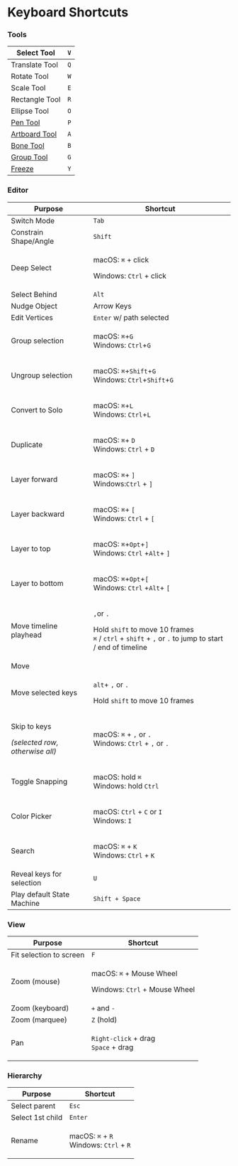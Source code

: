 # Keyboard Shortcuts

### Tools

| Select Tool                                        | `V` |
| -------------------------------------------------- | --- |
| Translate Tool                                     | `Q` |
| Rotate Tool                                        | `W` |
| Scale Tool                                         | `E` |
| Rectangle Tool                                     | `R` |
| Ellipse Tool                                       | `O` |
| [Pen Tool](fundamentals/pen-tool/)                 | `P` |
| [Artboard Tool](fundamentals/artboards.md)         | `A` |
| [Bone Tool](manipulating-shapes/bones/)            | `B` |
| [Group Tool](fundamentals/groups/)                 | `G` |
| [Freeze](manipulating-shapes/origin-and-freeze.md) | `Y` |

### **Editor**

| **Purpose**                                                             | Shortcut                                                                                                                                                                                                                 |
| ----------------------------------------------------------------------- | ------------------------------------------------------------------------------------------------------------------------------------------------------------------------------------------------------------------------ |
| Switch Mode                                                             | `Tab`                                                                                                                                                                                                                    |
| Constrain Shape/Angle                                                   | `Shift`                                                                                                                                                                                                                  |
| Deep Select                                                             | <p>macOS: <code>⌘</code> + click</p><p>Windows: <code>Ctrl</code> + click</p>                                                                                                                                            |
| Select Behind                                                           | `Alt`                                                                                                                                                                                                                    |
| Nudge Object                                                            | Arrow Keys                                                                                                                                                                                                               |
| Edit Vertices                                                           | `Enter` w/ path selected                                                                                                                                                                                                 |
| Group selection                                                         | <p>macOS: <code>⌘</code>+<code>G</code> <br>Windows: <code>Ctrl</code>+<code>G</code></p>                                                                                                                                |
| Ungroup selection                                                       | <p>macOS: <code>⌘</code>+<code>Shift</code>+<code>G</code> <br>Windows: <code>Ctrl</code>+<code>Shift</code>+<code>G</code></p>                                                                                          |
| Convert to Solo                                                         | <p>macOS: <code>⌘</code>+<code>L</code><br>Windows: <code>Ctrl</code>+<code>L</code></p>                                                                                                                                 |
| Duplicate                                                               | <p>macOS: <code>⌘</code>+ <code>D</code> <br>Windows: <code>Ctrl</code> + <code>D</code></p>                                                                                                                             |
| Layer forward                                                           | <p>macOS: <code>⌘</code>+ <code>]</code> <br>Windows:<code>Ctrl</code> + <code>]</code></p>                                                                                                                              |
| Layer backward                                                          | <p>macOS: <code>⌘</code>+ <code>[</code> <br>Windows: <code>Ctrl</code> + <code>[</code></p>                                                                                                                             |
| Layer to top                                                            | <p>macOS:  <code>⌘</code>+<code>Opt</code>+<code>]</code> <br>Windows: <code>Ctrl</code> +<code>Alt</code>+ <code>]</code></p>                                                                                           |
| Layer to bottom                                                         | <p>macOS:  <code>⌘</code>+<code>Opt</code>+<code>[</code> <br>Windows: <code>Ctrl</code> +<code>Alt</code>+ <code>[</code></p>                                                                                           |
| Move timeline playhead                                                  | <p><code>,</code>or <code>.</code> </p><p>Hold <code>shift</code> to move 10 frames<br><code>⌘</code> / <code>ctrl</code> + <code>shift</code> + <code>,</code> or <code>.</code> to jump to start / end of timeline</p> |
| Move                                                                    |                                                                                                                                                                                                                          |
| Move selected keys                                                      | <p><code>alt</code>+ <code>,</code> or <code>.</code> </p><p>Hold <code>shift</code> to move 10 frames</p>                                                                                                               |
| <p>Skip to keys</p><p><em>(selected row, otherwise all)</em></p><p></p> | <p>macOS:  <code>⌘</code> + <code>,</code> or <code>.</code> <br>Windows: <code>Ctrl</code> + <code>,</code> or <code>.</code> </p>                                                                                      |
| Toggle Snapping                                                         | <p>macOS:  hold <code>⌘</code>  <br>Windows: hold <code>Ctrl</code> </p>                                                                                                                                                 |
| Color Picker                                                            | <p>macOS:  <code>Ctrl</code> + <code>C</code> or <code>I</code> <br>Windows: <code>I</code></p>                                                                                                                          |
| Search                                                                  | <p>macOS: <code>⌘</code> + <code>K</code><br>Windows: <code>Ctrl</code> + <code>K</code></p>                                                                                                                             |
| Reveal keys for selection                                               | `U`                                                                                                                                                                                                                      |
| Play default State Machine                                              | `Shift + Space`                                                                                                                                                                                                          |

### View

| Purpose                 | Shortcut                                                                                  |
| ----------------------- | ----------------------------------------------------------------------------------------- |
| Fit selection to screen | `F`                                                                                       |
| Zoom (mouse)            | <p>macOS: <code>⌘</code> + Mouse Wheel</p><p>Windows: <code>Ctrl</code> + Mouse Wheel</p> |
| Zoom (keyboard)         | `+` and `-`                                                                               |
| Zoom (marquee)          | `Z` (hold)                                                                                |
| Pan                     | <p><code>Right-click</code> + drag<br><code>Space</code> + drag</p>                       |

### Hierarchy

| Purpose          | Shortcut                                                                                        |
| ---------------- | ----------------------------------------------------------------------------------------------- |
| Select parent    | `Esc`                                                                                           |
| Select 1st child | `Enter`                                                                                         |
| Rename           | <p>macOS:  <code>⌘</code> + <code>R</code>  <br>Windows: <code>Ctrl</code> + <code>R</code></p> |

